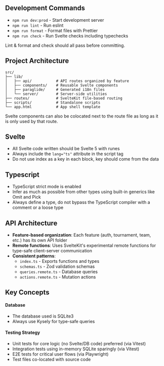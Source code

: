 ## Development Commands

- `npm run dev:prod` - Start development server
- `npm run lint` - Run eslint
- `npm run format` - Format files with Prettier
- `npm run check` - Run Svelte checks including typechecks

Lint & format and check should all pass before committing.

## Project Architecture

```
src/
├── lib/
│   ├── api/           # API routes organized by feature
│   ├── components/    # Reusable Svelte components
│   ├── paraglide/     # Generated i18n files
│   └── server/        # Server-side utilities
├── routes/            # SvelteKit file-based routing
├── scripts/           # Standalone scripts
└── app.html           # App shell template
```

Svelte components can also be colocated next to the route file as long as it is only used by that route.

## Svelte

- All Svelte code written should be Svelte 5 with runes
- Always include the `lang="ts"` attribute in the script tag
- Do not use index as a key in each block, key should come from the data

## Typescript

- TypeScript strict mode is enabled
- Infer as much as possible from other types using built-in generics like Omit and Pick
- Always define a type, do not bypass the TypeScript compiler with a comment or a loose type

## API Architecture

- **Feature-based organization**: Each feature (auth, tournament, team, etc.) has its own API folder
- **Remote functions**: Uses SvelteKit's experimental remote functions for type-safe client-server communication
- **Consistent patterns**:
  - `index.ts` - Exports functions and types
  - `schemas.ts` - Zod validation schemas
  - `queries.remote.ts` - Database queries
  - `actions.remote.ts` - Mutation actions

## Key Concepts

#### Database

- The database used is SQLite3
- Always use Kysely for type-safe queries

#### Testing Strategy

- Unit tests for core logic (no Svelte/DB code) preferred (via Vitest)
- Integration tests using in-memory SQLite sparingly (via Vitest)
- E2E tests for critical user flows (via Playwright)
- Test files co-located with source code
